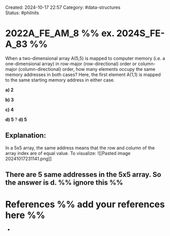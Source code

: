 Created: 2024-10-17 22:57
Category: #data-structures  
Status: #philnits


# 2022A_FE_AM_8 %% ex. 2024S_FE-A_83 %%

When a two-dimensional array A(5,5) is mapped to computer memory (i.e. a one-dimensional array) in row-major (row-directional) order or column-major (column-directional) order, how many elements occupy the same memory addresses in both cases? Here, the first element A(1,1) is mapped to the same starting memory address in either case.

**a) 2**

**b) 3**

**c) 4**

**d) 5**
? 
**d) 5**
## **Explanation:**
In a 5x5 array, the same address means that the row and column of the array index are of equal value. To visualize:
![[Pasted image 20241017231141.png]]


 There are 5 same addresses in the 5x5 array. So the answer is **d**.
%% ignore this %%
---









# References %% add your references here %%
- 